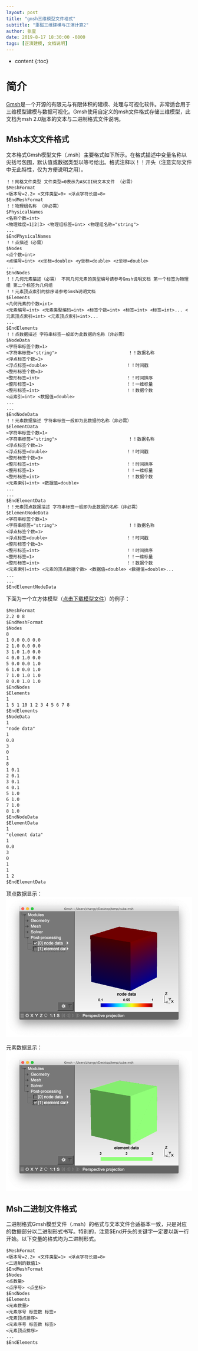 ```yaml
---
layout: post
title: "gmsh三维模型文件格式"
subtitle: "重磁三维建模与正演计算2"
author: 张壹
date: 2019-8-17 18:30:00 -0800
tags: [正演建模, 文档说明]
---
```


* content
{:toc}


# 简介

[Gmsh](https://gmsh.info)是一个开源的有限元与有限体积的建模、处理与可视化软件。非常适合用于三维模型建模与数据可视化。Gmsh使用自定义的msh文件格式存储三维模型，此文档为msh 2.0版本的文本与二进制格式文件说明。

## Msh本文文件格式

文本格式Gmsh模型文件（.msh）主要格式如下所示。在格式描述中变量名称以尖括号包围，默认值或数据类型以等号给出。格式注释以！！开头（注意实际文件中无此特性，仅为方便说明之用）。


```
！！网格文件类型 文件类型=0表示为ASCII码文本文件 （必需）
$MeshFormat
<版本号=2.2> <文件类型=0> <浮点字符长度=8>
$EndMeshFormat
！！物理组名称 （非必需）
$PhysicalNames
<名称个数=int>
<物理维度=1|2|3> <物理组标签=int> <物理组名称="string">
...
$EndPhysicalNames
！！点描述（必需）
$Nodes
<点个数=int>
<点编号=int> <x坐标=double> <y坐标=double> <z坐标=double>
...
$EndNodes
！！几何元素描述（必需） 不同几何元素的类型编号请参考Gmsh说明文档 第一个标签为物理组 第二个标签为几何组
！！元素顶点索引的排序请参考Gmsh说明文档
$Elements
<几何元素的个数=int>
<元素编号=int> <元素类型编码=int> <标签个数=int> <标签=int> <标签=int>... <元素顶点索引=int> <元素顶点索引=int>...
...
$EndElements
！！点数据描述 字符串标签一般即为此数据的名称（非必需）
$NodeData
<字符串标签个数=1>
<字符串标签="string">                           ！！数据名称
<浮点标签个数=1>
<浮点标签=double>                              ！！时间戳
<整形标签个数=3>
<整形标签=int>                                 ！！时间排序
<整形标签=1>                                   ！！一维标量
<整形标签=int>                                 ！！数据个数
<点索引=int> <数据值=double>
...
...
$EndNodeData
！！元素数据描述 字符串标签一般即为此数据的名称（非必需）
$ElementData
<字符串标签个数=1>
<字符串标签="string">                           ！！数据名称
<浮点标签个数=1>
<浮点标签=double>                              ！！时间戳
<整形标签个数=3>
<整形标签=int>                                 ！！时间排序
<整形标签=1>                                   ！！一维标量
<整形标签=int>                                 ！！数据个数
<元素索引=int> <数据值=double>
...
...
$EndElementData
！！元素顶点数据描述 字符串标签一般即为此数据的名称（非必需）
$ElementNodeData
<字符串标签个数=1>
<字符串标签="string">                           ！！数据名称
<浮点标签个数=1>
<浮点标签=double>                              ！！时间戳
<整形标签个数=3>
<整形标签=int>                                 ！！时间排序
<整形标签=1>                                   ！！一维标量
<整形标签=int>                                 ！！数据个数
<元素索引=int> <元素的顶点数据个数> <数据值=double> <数据值=double>...
...
...
$EndElementNodeData
```

下面为一个立方体模型（[点击下载模型文件](/assets/2019-08/cube.msh)）的例子：

```
$MeshFormat
2.2 0 8
$EndMeshFormat
$Nodes
8
1 0.0 0.0 0.0
2 1.0 0.0 0.0
3 1.0 1.0 0.0
4 0.0 1.0 0.0
5 0.0 0.0 1.0
6 1.0 0.0 1.0
7 1.0 1.0 1.0
8 0.0 1.0 1.0
$EndNodes
$Elements
1
1 5 1 10 1 2 3 4 5 6 7 8
$EndElements
$NodeData
1
"node data"
1
0.0
3
0
1
8
1 0.1
2 0.1
3 0.1
4 0.1
5 1.0
6 1.0
7 1.0
8 1.0
$EndNodeData
$ElementData
1
"element data"
1
0.0
3
0
1
1
1 2
$EndElementData
```
顶点数据显示：
![cube node data](/assets/2019-08/cube-node-data.png)

元素数据显示：
![cube ele data](/assets/2019-08/cube-ele-data.png)

## Msh二进制文件格式

二进制格式Gmsh模型文件（.msh）的格式与文本文件合适基本一致，只是对应的数据部分以二进制形式书写。特别的，注意$End开头的关键字一定要以新一行开始。以下变量的格式均为二进制形式。

```
$MeshFormat
<版本号=2.2> <文件类型=1> <浮点字符长度=8>
<二进制的数值1>
$EndMeshFormat
$Nodes
<点数量>
<点序号> <点坐标>
$EndNodes
$Elements
<元素数量>
<元素序号 标签数 标签>
<元素顶点排序>
<元素序号 标签数 标签>
<元素顶点排序>
...
$EndElements
```